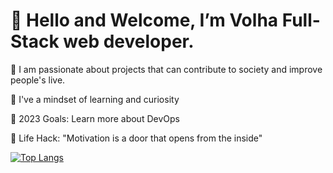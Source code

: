<h1> 👋 Hello and Welcome, I’m Volha  Full-Stack web developer.</h1>

🚀 I am passionate about projects that can contribute to society and improve people's live.

👀 I've a mindset of learning and curiosity

🎯 2023 Goals: Learn more about DevOps

🧭 Life Hack: "Motivation is a door that opens from the inside"


          
[![Top Langs](https://github-readme-stats.vercel.app/api/top-langs/?username=averoli&layout=donut-vertical)](https://github.com/averoli/github-readme-stats)


